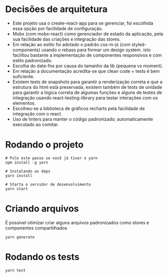 # Decisões de arquitetura

- Este projeto usa o create-react-app para se gerenciar,
  foi escolhida essa opção por facilidade de configuração.
- Mobx (com mobx-react) como gerenciador de estado da aplicação, pela sua
  facilidade das criações e integração das stores.
- Em relação ao estilo foi adotado o padrão css-in-js (com styled-components) usando o rebass para formar um design system.
  isto facilitou bastante a implementação de componentes responsivos e com estilo padronizado.
- Escolha do date-fns por causa do tamanho da lib (pequena vs moment).
- Em relação a documentação acredita-se que clean code + tests é bem suficiente.
- Existem tests de snapshots para garantir a renderização correta e que a estrutura
  do html está preservada, existem também de tests de unidade para garantir a lógica
  correta de algumas funções e alguns de testes de integração usando react-testing-library
  para testar interações com os elementos. 
- Escolheu-se a biblioteca de gráficos recharts pela facilidade de integração com o react.
- Uso de linters para manter o código padronizado; automaticamente executado ao comitar.

# Rodando o projeto 

```
# Pule este passo se você já tiver o yarn
npm install -g yarn

# Instalando as deps
yarn install

# Starta o servidor de desenvolvimento
yarn start
```

# Criando arquivos

É possível otimizar criar alguns arquivos padronizados como stores e componentes compartilhados

```
yarn generate
```

# Rodando os tests

```
yarn test
```




